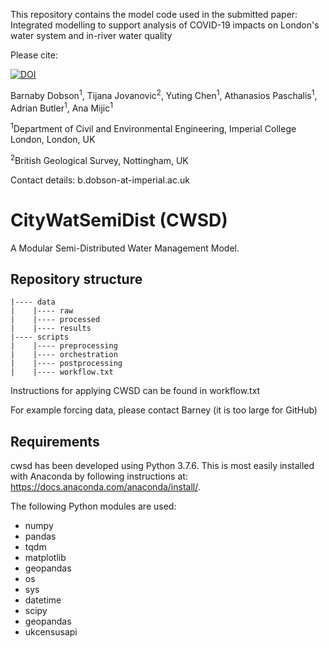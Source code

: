 This repository contains the model code used in the submitted paper:
Integrated modelling to support analysis of COVID-19 impacts on London's water system and in-river water quality

Please cite:

[![DOI](https://zenodo.org/badge/307664772.svg)](https://zenodo.org/badge/latestdoi/307664772)

Barnaby Dobson<sup>1</sup>, Tijana Jovanovic<sup>2</sup>, Yuting Chen<sup>1</sup>, Athanasios Paschalis<sup>1</sup>, Adrian Butler<sup>1</sup>, Ana Mijic<sup>1</sup>

<sup>1</sup>Department of Civil and Environmental Engineering, Imperial College London, London, UK

<sup>2</sup>British Geological Survey, Nottingham, UK

Contact details: b.dobson-at-imperial.ac.uk


# CityWatSemiDist (CWSD)
A Modular Semi-Distributed Water Management Model.

## Repository structure
```
|---- data
|    |---- raw
|    |---- processed
|    |---- results
|---- scripts
|    |---- preprocessing
|    |---- orchestration
|    |---- postprocessing
|    |---- workflow.txt
```

Instructions for applying CWSD can be found in workflow.txt

For example forcing data, please contact Barney (it is too large for GitHub)

## Requirements
cwsd has been developed using Python 3.7.6. 
This is most easily installed with Anaconda by following instructions at: https://docs.anaconda.com/anaconda/install/.

The following Python modules are used:
 - numpy
 - pandas
 - tqdm
 - matplotlib
 - geopandas
 - os
 - sys
 - datetime
 - scipy
 - geopandas
 - ukcensusapi
